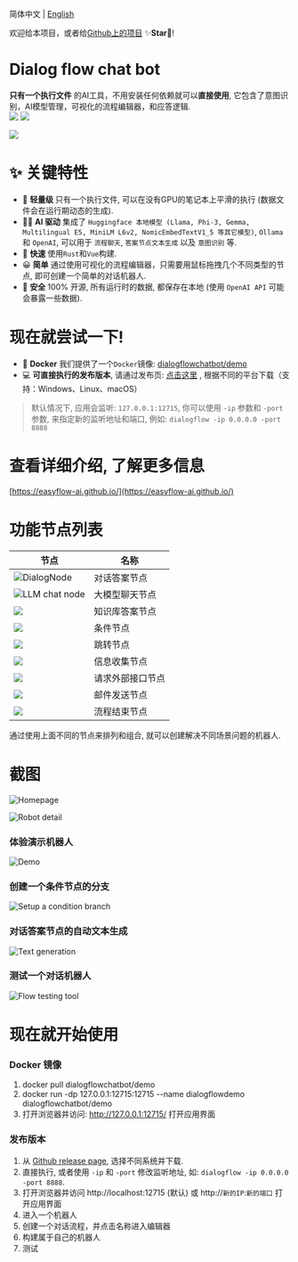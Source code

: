 简体中文 | [English](./README.md)

欢迎给本项目，或者给[Github上的项目](https://github.com/easyflow-ai/easyflow) ✨**Star**🎇!

# Dialog flow chat bot
**只有一个执行文件** 的AI工具，不用安装任何依赖就可以**直接使用**, 它包含了意图识别，AI模型管理，可视化的流程编辑器，和应答逻辑.  
<img src="https://img.shields.io/badge/Latest_version-v1.17.5-blue" /> <img src="https://img.shields.io/badge/MSRV-1.85.0-green" />

![](./doc/assets/screenshots/flow-editor.png)

# ✨ 关键特性
* 🛒 **轻量级** 只有一个执行文件, 可以在没有GPU的笔记本上平滑的执行 (数据文件会在运行期动态的生成).
* 🐱‍🏍 **AI 驱动** 集成了 `Huggingface 本地模型 (Llama, Phi-3, Gemma, Multilingual E5, MiniLM L6v2, NomicEmbedTextV1_5 等其它模型)`, `Ollama` 和 `OpenAI`, 可以用于 `流程聊天`, `答案节点文本生成` 以及 `意图识别` 等.
* 🚀 **快速** 使用`Rust`和`Vue`构建.
* 😀 **简单** 通过使用可视化的流程编辑器，只需要用鼠标拖拽几个不同类型的节点, 即可创建一个简单的对话机器人.
* 🔐 **安全** 100% 开源, 所有运行时的数据, 都保存在本地 (使用 `OpenAI API` 可能会暴露一些数据).

# 现在就尝试一下!
* 🐋 **Docker** 我们提供了一个`Docker`镜像: [dialogflowchatbot/demo](https://hub.docker.com/repository/docker/dialogflowchatbot/demo)
* 💻 **可直接执行的发布版本**, 请通过发布页: [点击这里](https://github.com/easyflow-ai/easyflow/releases) , 根据不同的平台下载（支持：Windows、Linux、macOS）

> 默认情况下, 应用会监听: `127.0.0.1:12715`, 你可以使用 `-ip` 参数和 `-port` 参数, 来指定新的监听地址和端口, 例如: `dialogflow -ip 0.0.0.0 -port 8888`

<!-- # Releases and source code
* 💾 If you're looking for **binary releases**, please check [here](https://github.com/easyflow-ai/easyflow/releases)
* 🎈 The **back end** of this application is [here](https://github.com/dialogflowchatbot/dialogflow-backend)
* 🎨 The **front end** of this application is [here](https://github.com/dialogflowchatbot/dialogflow-frontend) -->

# 查看详细介绍, 了解更多信息
[https://easyflow-ai.github.io/](https://easyflow-ai.github.io/)

# 功能节点列表
|节点|名称|
|----|----|
|![DialogNode](./doc/assets/screenshots/dialogNode.png)|对话答案节点|
|![LLM chat node](./doc/assets/screenshots/llmChatNode.png)|大模型聊天节点|
|![](./doc/assets/screenshots/knowledgeBaseAnswerNode.png)|知识库答案节点|
|![](./doc/assets/screenshots/conditionNode.png)|条件节点|
|![](./doc/assets/screenshots/gotoNode.png)|跳转节点|
|![](./doc/assets/screenshots/collectNode.png)|信息收集节点|
|![](./doc/assets/screenshots/externalApiNode.png)|请求外部接口节点|
|![](./doc/assets/screenshots/sendEmailNode.png)|邮件发送节点|
|![](./doc/assets/screenshots/theEndNode.png)|流程结束节点|

通过使用上面不同的节点来排列和组合, 就可以创建解决不同场景问题的机器人.

# 截图
![Homepage](./doc/assets/screenshots/homepage.png)

![Robot detail](./doc/assets/screenshots/robotDetail.png)

### 体验演示机器人
![Demo](./doc/assets/screenshots/demo1.gif)

### 创建一个条件节点的分支
![Setup a condition branch](./doc/assets/screenshots/condition1.gif)

### 对话答案节点的自动文本生成

![Text generation](./doc/assets/screenshots/textGeneration.gif "Text generation")

### 测试一个对话机器人
![Flow testing tool](./doc/assets/screenshots/testing.png "Flow testing tool")


# 现在就开始使用

### Docker 镜像
1. docker pull dialogflowchatbot/demo
2. docker run -dp 127.0.0.1:12715:12715 --name dialogflowdemo dialogflowchatbot/demo
3. 打开浏览器并访问: http://127.0.0.1:12715/ 打开应用界面

### 发布版本
1. 从 [Github release page](https://github.com/easyflow-ai/easyflow/releases), 选择不同系统并下载.
1. 直接执行, 或者使用 `-ip` 和 `-port` 修改监听地址, 如: `dialogflow -ip 0.0.0.0 -port 8888`.
1. 打开浏览器并访问 http://localhost:12715 (默认) 或 http://`新的IP`:`新的端口` 打开应用界面
1. 进入一个机器人
2. 创建一个对话流程，并点击名称进入编辑器
1. 构建属于自己的机器人
1. 测试
